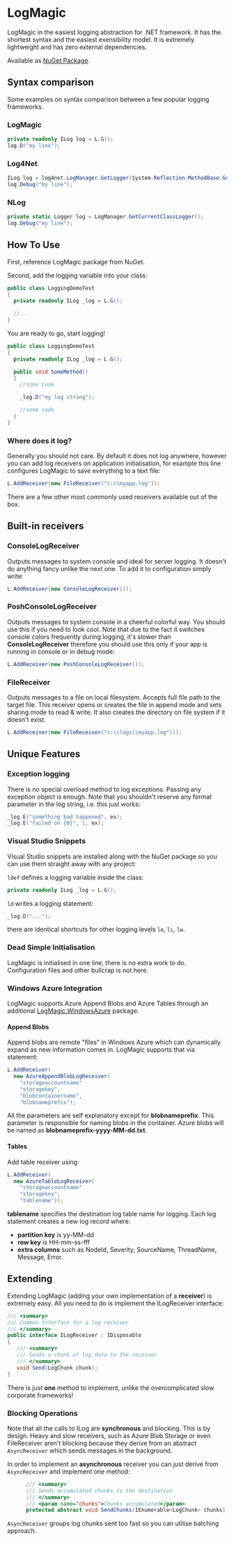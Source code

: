 # LogMagic

LogMagic in the easiest logging abstraction for .NET framework. It has the shortest syntax and the easiest exensibility model. It is extremely lightweight and has zero external dependencies.

Available as [NuGet Package](https://www.nuget.org/packages/LogMagic).



## Syntax comparison

Some examples on syntax comparison between a few popular logging frameworks.

### LogMagic

```csharp
private readonly ILog log = L.G();
log.D("my line");
```

### Log4Net

```csharp
ILog log = log4net.LogManager.GetLogger(System.Reflection.MethodBase.GetCurrentMethod().DeclaringType);
log.Debug("my line");
```

### NLog

```csharp
private static Logger log = LogManager.GetCurrentClassLogger();
log.Debug("my line");
```

## How To Use

First, reference LogMagic package from NuGet.

Second, add the logging variable into your class:

```csharp
public class LoggingDemoTest
{
  private readonly ILog _log = L.G();

  //...
}
```

You are ready to go, start logging!

```csharp
public class LoggingDemoTest
{
  private readonly ILog _log = L.G();

  public void SomeMethod()
  {
    //some code

    _log.D("my log string");

    //some code
  }
}
```

### Where does it log?

Generally you should not care. By default it does not log anywhere, however you can add log receivers on application initialisation, for example this line configures LogMagic to save everything to a text file:

```csharp
L.AddReceiver(new FileReceiver("c:\\myapp.log"));
```

There are a few other most commonly used receivers available out of the box.

## Built-in receivers

### ConsoleLogReceiver

Outputs messages to system console and ideal for server logging. It doesn't do anything fancy unlike the next one. To add it to configuration simply write:

```csharp
L.AddReceiver(new ConsoleLogReceiver());
```

### PoshConsoleLogReceiver

Outputs messages to system console in a cheerful colorful way. You should use this if you need to look cool. Note that due to the fact it switches console colors frequently during logging, it's slower than **ConsoleLogReceiver** therefore you should use this only if your app is running in console or in debug mode:

```csharp
L.AddReceiver(new PoshConsoleLogReceiver());
```

### FileReceiver

Outputs messages to a file on local filesystem. Accepts full file path to the target file. This receiver opens or creates the file in append mode and sets sharing mode to read & write. It also creates the directory on file system if it doesn't exist.

```csharp
L.AddReceiver(new FileReceiver("c:\\logs\\myapp.log")));
```

## Unique Features

### Exception logging

There is no special overload method to log exceptions. Passing any exception object is enough. Note that you shouldn't reserve any format parameter in the log string, i.e. this just works:

```csharp
_log.E("something bad happened", ex);
_log.E("failed on {0}", 1, ex);
```

### Visual Studio Snippets

Visual Studio snippets are installed along with the NuGet package so you can use them straight away with any project:

`ldef` defines a logging variable inside the class:
```csharp
private readonly ILog _log = L.G();
```

`ld` writes a logging statement:
```csharp
_log.D("...");
```
there are identical shortcuts for other logging levels `le`, `li`, `lw`.

### Dead Simple Initialisation

LogMagic is initialised in one line, there is no extra work to do. Configuration files and other bullcrap is not here.

### Windows Azure Integration

LogMagic supports Azure Append Blobs and Azure Tables through an additional [LogMagic.WindowsAzure](https://www.nuget.org/packages/LogMagic.WindowsAzure/) package.

#### Append Blobs

Append blobs are remote "files" in Windows Azure which can dynamically expand as new information comes in. LogMagic supports that via statement:

```csharp
L.AddReceiver(
  new AzureAppendBlobLogReceiver(
    "storageaccountname"
    "storagekey",
    "blobcontainername",
    "blobnameprefix");
```

All the parameters are self explanatory except for **blobnameprefix**. This parameter is responsible for naming blobs in the container. Azure blobs will be named as **blobnameprefix-yyyy-MM-dd.txt**.

#### Tables

Add table receiver using:

```csharp
L.AddReceiver(
  new AzureTableLogReceiver(
    "storageaccountname"
    "storagekey",
    "tablename"));
```

**tablename** specifies the destination log table name for logging. Each log statement creates a new log record where:

- **partition key** is yy-MM-dd
- **row key** is HH-mm-ss-fff
- **extra columns** such as NodeId, Severity, SourceName, ThreadName, Message, Error.

## Extending

Extending LogMagic (adding your own implementation of a **receiver**) is extremely easy. All you need to do is implement the ILogReceiver interface:

```csharp
/// <summary>
/// Common interface for a log receiver
/// </summary>
public interface ILogReceiver : IDisposable
{
   /// <summary>
   /// Sends a chunk of log data to the receiver
   /// </summary>
   void Send(LogChunk chunk);
}
```

There is just **one** method to implement, unlike the overcomplicated slow corporate frameworks!

### Blocking Operations

Note that all the calls to ILog are **synchronous** and blocking. This is by design. Heavy and slow receivers, such as Azure Blob Storage or even FileReceiver aren't blocking because they derive from an abstract `AsyncReceiver` which sends messages in the background.

In order to implement an **asynchronous** receiver you can just derive from `AsyncReceiver` and implement one method:

```csharp
      /// <summary>
      /// Sends accumulated chunks to the destination
      /// </summary>
      /// <param name="chunks">Chunks accumulated</param>
      protected abstract void SendChunks(IEnumerable<LogChunk> chunks);
```

`AsyncReceiver` groups log chunks sent too fast so you can utilise batching approach.